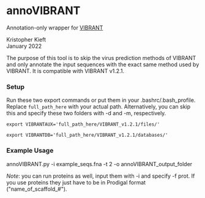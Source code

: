# annoVIBRANT
Annotation-only wrapper for [VIBRANT](https://github.com/AnantharamanLab/VIBRANT)

Kristopher Kieft  
January 2022  

The purpose of this tool is to skip the virus prediction methods of VIBRANT and only annotate the input sequences with the exact same method used by VIBRANT. It is compatible with VIBRANT v1.2.1.  

### Setup
Run these two export commands or put them in your .bashrc/.bash_profile. Replace `full_path_here` with your actual path. Alternatively, you can skip this and specify these two folders with -d and -m, respectively.  

`export VIBRANTAUX='full_path_here/VIBRANT_v1.2.1/files/'`  

`export VIBRANTDB='full_path_here/VIBRANT_v1.2.1/databases/'`  

  
### Example Usage
annoVIBRANT.py -i example_seqs.fna -t 2 -o annoVIBRANT_output_folder  

_Note_: you can run proteins as well, input them with -i and specify -f prot. If you use proteins they just have to be in Prodigal format ("name_of_scaffold_#").  
